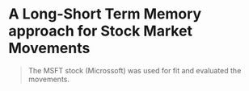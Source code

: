 # A Long-Short Term Memory approach for Stock Market Movements

> The MSFT stock (Microssoft) was used for fit and evaluated the movements.



